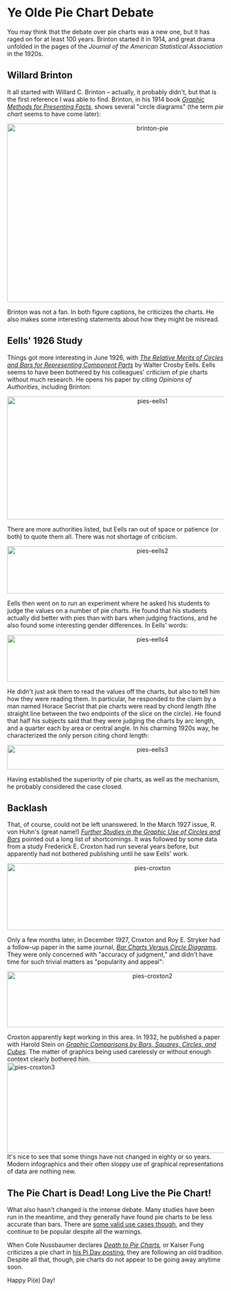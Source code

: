 # Ye Olde Pie Chart Debate

You may think that the debate over pie charts was a new one, but it has raged on for at least 100 years. Brinton started it in 1914, and great drama unfolded in the pages of the <em>Journal of the American Statistical Association</em> in the 1920s.

## Willard Brinton

It all started with Willard C. Brinton – actually, it probably didn't, but that is the first reference I was able to find. Brinton, in his 1914 book <em><a href="https://archive.org/stream/cu31924032626792">Graphic Methods for Presenting Facts</a></em>, shows several "circle diagrams" (the term <em>pie chart</em> seems to have come later):

<p align="center"><img class="aligncenter size-full wp-image-9166" src="https://media.eagereyes.org/wp-content/uploads/2015/04/brinton-pie.gif" alt="brinton-pie" width="660" height="415" /></p>

Brinton was not a fan. In both figure captions, he criticizes the charts. He also makes some interesting statements about how they might be misread.

## Eells' 1926 Study

Things got more interesting in June 1926, with <em><a href="http://www.jstor.org/stable/2277140">The Relative Merits of Circles and Bars for Representing Component Parts</a></em> by Walter Crosby Eells. Eells seems to have been bothered by his colleagues' criticism of pie charts without much research. He opens his paper by citing <em>Opinions of Authorities</em>, including Brinton:

<p align="center"><img class="aligncenter size-full wp-image-9171" src="https://media.eagereyes.org/wp-content/uploads/2016/03/pies-eells1.gif" alt="pies-eells1" width="660" height="286" /></p>

There are more authorities listed, but Eells ran out of space or patience (or both) to quote them all. There was not shortage of criticism.

<p align="center"><img class="aligncenter size-full wp-image-9172" src="https://media.eagereyes.org/wp-content/uploads/2016/03/pies-eells2.gif" alt="pies-eells2" width="660" height="110" /></p>

Eells then went on to run an experiment where he asked his students to judge the values on a number of pie charts. He found that his students actually did better with pies than with bars when judging fractions, and he also found some interesting gender differences. In Eells' words:

<p align="center"><img class="aligncenter size-full wp-image-9174" src="https://media.eagereyes.org/wp-content/uploads/2016/03/pies-eells4.gif" alt="pies-eells4" width="660" height="109" /></p>

He didn't just ask them to read the values off the charts, but also to tell him how they were reading them. In particular, he responded to the claim by a man named Horace Secrist that pie charts were read by chord length (the straight line between the two endpoints of the slice on the circle). He found that half his subjects said that they were judging the charts by arc length, and a quarter each by area or central angle. In his charming 1920s way, he characterized the only person citing chord length:

<p align="center"><img class="aligncenter size-full wp-image-9173" src="https://media.eagereyes.org/wp-content/uploads/2016/03/pies-eells3.gif" alt="pies-eells3" width="660" height="57" /></p>

Having established the superiority of pie charts, as well as the mechanism, he probably considered the case closed.

## Backlash

That, of course, could not be left unanswered. In the March 1927 issue, R. von Huhn's (great name!) <em><a href="http://www.jstor.org/stable/2277140">Further Studies in the Graphic Use of Circles and Bars</a></em> pointed out a long list of shortcomings. It was followed by some data from a study Frederick E. Croxton had run several years before, but apparently had not bothered publishing until he saw Eells' work.

<p align="center"><img class="aligncenter size-full wp-image-9168" src="https://media.eagereyes.org/wp-content/uploads/2016/03/pies-croxton.gif" alt="pies-croxton" width="660" height="155" /></p>

Only a few months later, in December 1927, Croxton and Roy E. Stryker had a follow-up paper in the same journal, <a href="http://www.jstor.org/stable/2276829"><em>Bar Charts Versus Circle Diagrams</em></a>. They were only concerned with "accuracy of judgment," and didn't have time for such trivial matters as "popularity and appeal":

<p align="center"><img class="aligncenter size-full wp-image-9169" src="https://media.eagereyes.org/wp-content/uploads/2016/03/pies-croxton2.gif" alt="pies-croxton2" width="660" height="130" /></p>

Croxton apparently kept working in this area. In 1932, he published a paper with Harold Stein on <a href="http://www.jstor.org/stable/2277880"><em>Graphic Comparisons by Bars, Squares, Circles, and Cubes</em></a>. The matter of graphics being used carelessly or without enough context clearly bothered him.
<img class="aligncenter size-full wp-image-9170" src="https://media.eagereyes.org/wp-content/uploads/2016/03/pies-croxton3.gif" alt="pies-croxton3" width="1320" height="210" />It's nice to see that some things have not changed in eighty or so years. Modern infographics and their often sloppy use of graphical representations of data are nothing new.

## The Pie Chart is Dead! Long Live the Pie Chart!

What also hasn't changed is the intense debate. Many studies have been run in the meantime, and they generally have found pie charts to be less accurate than bars. There are <a href="/criticism/in-defense-of-pie-charts">some valid use cases though</a>, and they continue to be popular despite all the warnings.

When Cole Nussbaumer declares <em><a href="http://www.storytellingwithdata.com/2015/03/the-great-pie-debate.html">Death to Pie Charts</a>,</em> or Kaiser Fung criticizes a pie chart in <a href="http://junkcharts.typepad.com/junk_charts/2016/03/which-way-to-die-the-bard-asked-onelesspie.html">his Pi Day posting</a>, they are following an old tradition. Despite all that, though, pie charts do not appear to be going away anytime soon.

Happy Pi(e) Day!
